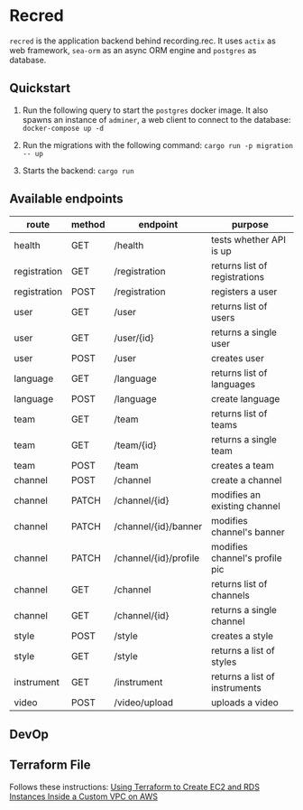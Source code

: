 # Recred

`recred` is the application backend behind recording.rec.
It uses `actix` as web framework, `sea-orm` as an async ORM engine and `postgres` as database.


## Quickstart

1. Run the following query to start the `postgres` docker image. It also spawns an instance of
   `adminer`, a web client to connect to the database:
   `docker-compose up -d`

2. Run the migrations with the following command:
   `cargo run -p migration -- up`

3. Starts the backend:
   `cargo run`


## Available endpoints

| route | method | endpoint | purpose |
| ----- | ------ | -------- | ------- |
| health | GET | /health | tests whether API is up |
| registration | GET | /registration | returns list of registrations |
| registration | POST | /registration | registers a user |
| user | GET | /user | returns list of users |
| user | GET | /user/{id} | returns a single user |
| user | POST | /user | creates user |
| language | GET | /language | returns list of languages |
| language | POST | /language | create language |
| team | GET | /team | returns list of teams |
| team | GET | /team/{id} | returns a single team |
| team | POST | /team | creates a team |
| channel | POST | /channel | create a channel |
| channel | PATCH | /channel/{id} | modifies an existing channel |
| channel | PATCH | /channel/{id}/banner | modifies channel's banner |
| channel | PATCH | /channel/{id}/profile | modifies channel's profile pic |
| channel | GET | /channel | returns list of channels |
| channel | GET | /channel/{id} | returns a single channel |
| style | POST | /style | creates a style |
| style | GET | /style | returns a list of styles |
| instrument | GET | /instrument | returns a list of instruments |
| video | POST | /video/upload | uploads a video |


## DevOp

## Terraform File
Follows these instructions: [Using Terraform to Create EC2 and RDS Instances Inside a Custom VPC on AWS](https://medium.com/strategio/using-terraform-to-create-aws-vpc-ec2-and-rds-instances-c7f3aa416133)
